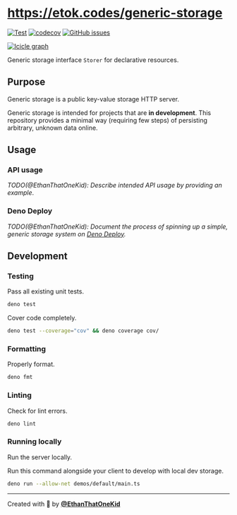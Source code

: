 # <https://etok.codes/generic-storage>

[![Test](https://github.com/EthanThatOneKid/generic-storage/actions/workflows/test.yml/badge.svg)](https://github.com/EthanThatOneKid/generic-storage/actions/workflows/test.yml)
[![codecov](https://codecov.io/gh/EthanThatOneKid/generic-storage/branch/main/graph/badge.svg?token=01BYD4R3GU)](https://codecov.io/gh/EthanThatOneKid/generic-storage)
[![GitHub issues](https://img.shields.io/github/issues/EthanThatOneKid/generic-storage)](https://github.com/ethanthatonekid/generic-storage/issues)

[![Icicle graph](https://codecov.io/gh/EthanThatOneKid/generic-storage/branch/main/graphs/icicle.svg?token=01BYD4R3GU)](https://app.codecov.io/gh/EthanThatOneKid/generic-storage/settings/badge)

Generic storage interface `Storer` for declarative resources.

## Purpose

Generic storage is a public key-value storage HTTP server.

Generic storage is intended for projects that are **in development**. This
repository provides a minimal way (requiring few steps) of persisting arbitrary,
unknown data online.

## Usage

### API usage

_TODO(@EthanThatOneKid): Describe intended API usage by providing an example_.

### Deno Deploy

_TODO(@EthanThatOneKid): Document the process of spinning up a simple, generic
storage system on [Deno Deploy](https://deno.com/deploy/docs/deployments)._

## Development

### Testing

Pass all existing unit tests.

```bash
deno test
```

Cover code completely.

```bash
deno test --coverage="cov" && deno coverage cov/
```

### Formatting

Properly format.

```bash
deno fmt
```

### Linting

Check for lint errors.

```bash
deno lint
```

### Running locally

Run the server locally.

Run this command alongside your client to develop with local dev storage.

```bash
deno run --allow-net demos/default/main.ts
```

---

Created with 💖 by [**@EthanThatOneKid**](https://etok.codes)
